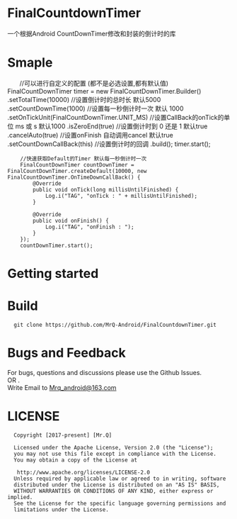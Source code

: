 # FinalCountdownTimer
一个根据Android CountDownTimer修改和封装的倒计时的库

# Smaple
        //可以进行自定义的配置 (都不是必选设置,都有默认值)
        FinalCountDownTimer timer = new FinalCountDownTimer.Builder()
                .setTotalTime(10000) //设置倒计时的总时长 默认5000
                .setCountDownTime(1000) //设置每一秒倒计时一次 默认 1000
                .setOnTickUnit(FinalCountDownTimer.UNIT_MS) //设置CallBack的onTick的单位 ms 或 s  默认1000
                .isZeroEnd(true) //设置倒计时到 0 还是 1 默认true
                .cancelAuto(true) //设置onFinish 自动调用cancel  默认true
                .setCountDownCallBack(this) //设置倒计时的回调
                .build();
        timer.start();

        //快速获取Default的Timer 默认每一秒倒计时一次
        FinalCountDownTimer countDownTimer = FinalCountDownTimer.createDefault(10000, new FinalCountDownTimer.OnTimeDownCallBack() {
            @Override
            public void onTick(long millisUntilFinished) {
                Log.i("TAG", "onTick : " + millisUntilFinished);
            }

            @Override
            public void onFinish() {
                Log.i("TAG", "onFinish : ");
            }
        });
        countDownTimer.start();

# Getting started


# Build
      git clone https://github.com/MrQ-Android/FinalCountdownTimer.git

# Bugs and Feedback
For bugs, questions and discussions please use the Github Issues.  
OR .    
Write Email to Mrq_android@163.com

# LICENSE
      Copyright [2017-present] [Mr.Q]

      Licensed under the Apache License, Version 2.0 (the "License");
      you may not use this file except in compliance with the License.
      You may obtain a copy of the License at

       http://www.apache.org/licenses/LICENSE-2.0
      Unless required by applicable law or agreed to in writing, software
      distributed under the License is distributed on an "AS IS" BASIS,
      WITHOUT WARRANTIES OR CONDITIONS OF ANY KIND, either express or implied.
      See the License for the specific language governing permissions and
      limitations under the License.


